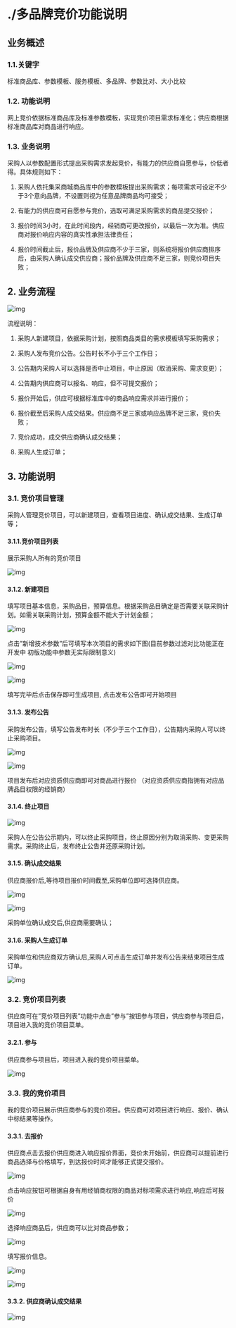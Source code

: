 # ./多品牌竞价功能说明

## 业务概述

### 1.1.关键字

标准商品库、参数模板、服务模板、多品牌、参数比对、大小比较

### **1.2.** 功能说明

网上竞价依据标准商品库及标准参数模板，实现竞价项目需求标准化；供应商根据标准商品库对商品进行响应。

### **1.3.** 业务说明

采购人以参数配置形式提出采购需求发起竞价，有能力的供应商自愿参与，价低者得。具体规则如下：

1. 采购人依托集采商城商品库中的参数模板提出采购需求；每项需求可设定不少于3个意向品牌，不设置则视为任意品牌商品均可接受；

2.  有能力的供应商可自愿参与竞价，选取可满足采购需求的商品提交报价；

3.  报价时间3小时，在此时间段内，经销商可更改报价，以最后一次为准。供应商对报价响应内容的真实性承担法律责任；

4. 报价时间截止后，报价品牌及供应商不少于三家，则系统将报价供应商排序后，由采购人确认成交供应商；报价品牌及供应商不足三家，则竞价项目失败；


## **2.** 业务流程

![img](./多品牌竞价功能说明/img/wps157.jpg)

 

流程说明：

1. 采购人新建项目，依据采购计划，按照商品类目的需求模板填写采购需求；

2. 采购人发布竞价公告。公告时长不小于三个工作日；

3. 公告期内采购人可以选择是否中止项目，中止原因（取消采购、需求变更）；

4. 公告期内供应商可以报名、响应，但不可提交报价；

5. 报价开始后，供应可根据标准库中的商品响应需求并进行报价；

6. 报价截至后采购人成交结果。供应商不足三家或响应品牌不足三家，竞价失败；

7. 竞价成功，成交供应商确认成交结果；

8. 采购人生成订单；


## **3.** 功能说明

### **3.1.** 竞价项目管理

采购人管理竞价项目，可以新建项目，查看项目进度、确认成交结果、生成订单等；

#### 3.1.1.竞价项目列表

展示采购人所有的竞价项目

![img](./多品牌竞价功能说明/img/wps158.jpg)

 

#### **3.1.2.** 新建项目

填写项目基本信息，采购品目，预算信息。根据采购品目确定是否需要关联采购计划。如需关联采购计划，预算金额不能大于计划金额；

![img](./多品牌竞价功能说明/img/wps159.jpg)

 



 

点击”新增技术参数”后可填写本次项目的需求如下图(目前参数过滤对比功能正在开发中 初版功能中参数无实际限制意义)

 

![img](./多品牌竞价功能说明/img/wps160.jpg)

 

![img](./多品牌竞价功能说明/img/wps161.jpg)

 

 

填写完毕后点击保存即可生成项目, 点击发布公告即可开始项目

#### **3.1.3.** 发布公告

采购发布公告，填写公告发布时长（不少于三个工作日），公告期内采购人可以终止采购项目。

![img](./多品牌竞价功能说明/img/wps162.jpg)

 

![img](./多品牌竞价功能说明/img/wps163.jpg)

 

 

项目发布后对应资质供应商即可对商品进行报价 （对应资质供应商指拥有对应品牌品目权限的经销商）

#### **3.1.4.** 终止项目

![img](./多品牌竞价功能说明/img/wps164.jpg)

 

采购人在公告公示期内，可以终止采购项目，终止原因分别为取消采购、变更采购需求。采购终止后，发布终止公告并还原采购计划。

#### **3.1.5.** 确认成交结果

供应商报价后,等待项目报价时间截至,采购单位即可选择供应商。

![img](./多品牌竞价功能说明/img/wps165.jpg)

 

![img](./多品牌竞价功能说明/img/wps166.jpg)



 

采购单位确认成交后,供应商需要确认；

#### **3.1.6.** 采购人生成订单

采购单位和供应商双方确认后,采购人可点击生成订单并发布公告来结束项目生成订单。

![img](./多品牌竞价功能说明/img/wps167.jpg)

 

 

### **3.2.** 竞价项目列表

供应商可在”竞价项目列表”功能中点击”参与”按钮参与项目，供应商参与项目后，项目进入我的竞价项目菜单。

#### **3.2.1.** 参与

供应商参与项目后，项目进入我的竞价项目菜单。

 

![img](./多品牌竞价功能说明/img/wps169.jpg)

 

 

### **3.3.** 我的竞价项目

我的竞价项目展示供应商参与的竞价项目。供应商可对项目进行响应、报价、确认中标结果等操作。

#### **3.3.1.** 去报价

供应商点击去报价供应商进入响应报价界面，竞价未开始前，供应商可以提前进行商品选择与价格填写，到达报价时间才能够正式提交报价。

![img](./多品牌竞价功能说明/img/wps170.jpg)

 

 

 

点击响应按钮可根据自身有用经销商权限的商品对标项需求进行响应,响应后可报价

 

![img](./多品牌竞价功能说明/img/wps171.jpg)

 

选择响应商品后，供应商可以比对商品参数；

![img](./多品牌竞价功能说明/img/wps172.jpg)

 

填写报价信息。

![img](./多品牌竞价功能说明/img/wps173.jpg)

 

![img](./多品牌竞价功能说明/img/wps174.jpg)

 

 

#### **3.3.2.** 供应商确认成交结果

![img](./多品牌竞价功能说明/img/wps175.jpg)

 

 